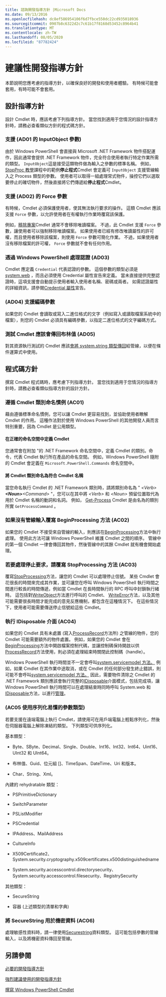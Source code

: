 ```yaml
---
title: 諮詢開發指導方針 |Microsoft Docs
ms.date: 09/13/2016
ms.openlocfilehash: dc8ef586954106f6d7fbce550dc22cd935018936
ms.sourcegitcommit: 0907b8c6322d2c7c61b17f8168d53452c8964b41
ms.translationtype: MT
ms.contentlocale: zh-TW
ms.lasthandoff: 08/05/2020
ms.locfileid: "87782424"
---
```

# <a name="advisory-development-guidelines"></a>建議性開發指導方針

本節說明您應考慮的指導方針，以確保良好的開發和使用者體驗。 有時候可能會套用，有時可能不會套用。

## <a name="design-guidelines"></a>設計指導方針

設計 Cmdlet 時，應該考慮下列指導方針。 當您找到適用于您情況的設計指導方針時，請務必查看類似方針的程式碼方針。

### <a name="support-an-inputobject-parameter-ad01"></a>支援 (AD01 的 InputObject 參數) 

由於 Windows PowerShell 會直接與 Microsoft .NET Framework 物件搭配運作，因此通常會提供 .NET Framework 物件，完全符合使用者執行特定作業所需的類型。 `InputObject`這是接受這類物件做為輸入之參數的標準名稱。 例如， [StopProc 教學](./stopproc-tutorial.md)課程中的範例**停止程式**Cmdlet 會定義可 `InputObject` 支援管線輸入之 Process 類型的參數。 使用者可以取得一組處理常式物件，操控它們以選取要停止的確切物件，然後直接將它們傳遞給**停止程式**Cmdlet。

### <a name="support-the-force-parameter-ad02"></a>支援 (AD02) 的 Force 參數

有時候，Cmdlet 必須保護使用者，使其無法執行要求的操作。 這類 Cmdlet 應該支援 `Force` 參數，以允許使用者在有權執行作業時覆寫該保護。

例如，[移除專案](/powershell/module/microsoft.powershell.management/remove-item)Cmdlet 通常不會移除唯讀檔案。 不過，此 Cmdlet 支援 `Force` 參數，讓使用者可以強制移除唯讀檔案。 如果使用者已經有修改唯讀屬性的許可權，而且使用者移除該檔案，則使用 `Force` 參數可簡化作業。 不過，如果使用者沒有移除檔案的許可權， `Force` 參數就不會有任何作用。

### <a name="handle-credentials-through-windows-powershell-ad03"></a>透過 Windows PowerShell 處理認證 (AD03) 

Cmdlet 應定義 `Credential` 代表認證的參數。 這個參數的類型必須是[system.web](/dotnet/api/System.Management.Automation.PSCredential) ，而且必須使用 Credential 屬性宣告來定義。 當未直接提供完整認證時，這項支援會自動提示使用者輸入使用者名稱、密碼或兩者。 如需認證屬性的詳細資訊，請參閱[Credential 屬性](./credential-attribute-declaration.md)宣告。

### <a name="support-encoding-parameters-ad04"></a> (AD04) 支援編碼參數

如果您的 Cmdlet 會讀取或寫入二進位格式的文字（例如寫入或讀取檔案系統中的檔案），則您的 Cmdlet 必須具有編碼參數，以指定二進位格式的文字編碼方式。

### <a name="test-cmdlets-should-return-a-boolean-ad05"></a>測試 Cmdlet 應該會傳回布林值 (AD05) 

對其資源執行測試的 Cmdlet 應該[會將 system.string 類型傳回](/dotnet/api/System.Boolean)給管線，以便在條件運算式中使用。

## <a name="code-guidelines"></a>程式碼方針

撰寫 Cmdlet 程式碼時，應考慮下列指導方針。 當您找到適用于您情況的指導方針時，請務必查看類似指導方針的設計方針。

### <a name="follow-cmdlet-class-naming-conventions-ac01"></a>遵循 Cmdlet 類別命名慣例 (AC01) 

藉由遵循標準命名慣例，您可以讓 Cmdlet 更容易找到，並協助使用者瞭解 Cmdlet 的作用。 這種作法對於使用 Windows PowerShell 的其他開發人員而言特別重要，因為 Cmdlet 是公用類型。

#### <a name="define-a-cmdlet-in-the-correct-namespace"></a>在正確的命名空間中定義 Cmdlet

您通常會在附加 "的 .NET Framework 命名空間中，定義 Cmdlet 的類別。命令，代表 Cmdlet 執行所在產品的命名空間。 例如，Windows PowerShell 隨附的 Cmdlet 會定義在 `Microsoft.PowerShell.Commands` 命名空間中。

#### <a name="name-the-cmdlet-class-to-match-the-cmdlet-name"></a>將 Cmdlet 類別命名為符合 Cmdlet 名稱

當您命名執行 Cmdlet 的 .NET Framework 類別時，請將類別命名為 " *\<Verb>**\<Noun>**\<Command>* "，您可以在其中將 *\<Verb>* 和 *\<Noun>* 預留位置取代為用於 Cmdlet 名稱的動詞和名詞。 例如， [Get-Process](/powershell/module/Microsoft.PowerShell.Management/Get-Process) Cmdlet 是由名為的類別所實 `GetProcessCommand` 。

### <a name="if-no-pipeline-input-override-the-beginprocessing-method-ac02"></a>如果沒有管線輸入覆寫 BeginProcessing 方法 (AC02) 

如果您的 Cmdlet 不接受來自管線的輸入，則應該在[BeginProcessing](/dotnet/api/System.Management.Automation.Cmdlet.BeginProcessing)方法中執行處理。 使用此方法可讓 Windows PowerShell 維護 Cmdlet 之間的順序。 管線中的第一個 Cmdlet 一律會傳回其物件，然後管線中的其餘 Cmdlet 就有機會開始處理。

### <a name="to-handle-stop-requests-override-the-stopprocessing-method-ac03"></a>若要處理停止要求，請覆寫 StopProcessing 方法 (AC03) 

覆寫[StopProcessing](/dotnet/api/System.Management.Automation.Cmdlet.StopProcessing)方法，讓您的 Cmdlet 可以處理停止信號。 某些 Cmdlet 會花很長的時間來完成其作業，並可讓您在呼叫 Windows PowerShell 執行時間之間進行較長的時間傳遞，例如當 Cmdlet 在長時間執行的 RPC 呼叫中封鎖執行緒時。 這包括對[WriteObject](/dotnet/api/System.Management.Automation.Cmdlet.WriteObject)方法進行呼叫的 Cmdlet、 [WriteError](/dotnet/api/System.Management.Automation.Cmdlet.WriteError)方法，以及其他可能需要很長時間才能完成的意見反應機制，都包含在這種情況下。 在這些情況下，使用者可能需要傳送停止信號給這些 Cmdlet。

### <a name="implement-the-idisposable-interface-ac04"></a>執行 IDisposable 介面 (AC04) 

如果您的 Cmdlet 具有未處置 (寫入[ProcessRecord](/dotnet/api/System.Management.Automation.Cmdlet.ProcessRecord)方法所) 之管線的物件，您的 Cmdlet 可能需要額外的物件處置。 例如，如果您的 Cmdlet 會在[BeginProcessing](/dotnet/api/System.Management.Automation.Cmdlet.BeginProcessing)方法中開啟檔案控制代碼，並讓控制碼保持開啟以供[ProcessRecord](/dotnet/api/System.Management.Automation.Cmdlet.ProcessRecord)方法使用，則必須在處理結束時關閉此控制碼（handle）。

Windows PowerShell 執行時間並不一定會呼叫[system.servicemodel 方法。](/dotnet/api/System.Management.Automation.Cmdlet.EndProcessing) 例如，如果 Cmdlet 在其作業中途取消，或在 Cmdlet 的任何部分發生終止錯誤，則可能不會呼叫[system.servicemodel 方法。](/dotnet/api/System.Management.Automation.Cmdlet.EndProcessing) 因此，需要物件清除之 Cmdlet 的 .NET Framework 類別應該會執行完整的[IDisposable](/dotnet/api/System.IDisposable)介面模式，包括完成項，讓 Windows PowerShell 執行時間可以在處理結束時同時呼叫 System.web 和[IDisposable](/dotnet/api/System.IDisposable.Dispose)方法，以進行[管理](/dotnet/api/System.Management.Automation.Cmdlet.EndProcessing)。

### <a name="use-serialization-friendly-parameter-types-ac05"></a> (AC05 使用序列化易懂的參數類型) 

若要支援在遠端電腦上執行 Cmdlet，請使用可在用戶端電腦上輕鬆序列化，然後在伺服器電腦上解除凍結的類型。 下列類型可供序列化。

基本類型：

- Byte、SByte、Decimal、Single、Double、Int16、Int32、Int64、Uint16、UInt32 和 UInt64。

- 布林值、Guid、位元組 []、TimeSpan、DateTime、Uri 和版本。

- Char、String、Xml。

內建的 rehydratable 類型：

- PSPrimitiveDictionary

- SwitchParameter

- PSListModifier

- PSCredential

- IPAddress、MailAddress

- CultureInfo

- X509Certificate2、System.security.cryptography.x509certificates.x500distinguishedname

- System.security.accesscontrol.directorysecurity、System.security.accesscontrol.filesecurity、RegistrySecurity

其他類型：

- SecureString

- 容器 (上述類型的清單和字典) 

### <a name="use-securestring-for-sensitive-data-ac06"></a>將 SecureString 用於機密資料 (AC06) 

處理敏感性資料時，請一律使用[Securestring](/dotnet/api/System.Security.SecureString)資料類型。 這可能包括參數的管線輸入，以及將機密資料傳回至管線。

## <a name="see-also"></a>另請參閱

[必要的開發指導方針](./required-development-guidelines.md)

[強烈建議使用的開發指導方針](./strongly-encouraged-development-guidelines.md)

[撰寫 Windows PowerShell Cmdlet](./writing-a-windows-powershell-cmdlet.md)
